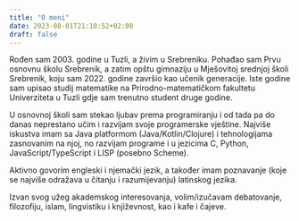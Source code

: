 ```yaml
---
title: "O meni"
date: 2023-08-01T21:10:52+02:00
draft: false
---
```


Rođen sam 2003. godine u Tuzli, a živim u Srebreniku. Pohađao sam Prvu osnovnu školu Srebrenik, a zatim opštu
gimnaziju u Mješovitoj srednjoj školi Srebrenik, koju sam 2022. godine završio kao učenik generacije. 
Iste godine sam upisao studij matematike na Prirodno-matematičkom fakultetu Univerziteta u Tuzli gdje sam
trenutno student druge godine.

U osnovnoj školi sam stekao ljubav prema programiranju i od tada pa do danas neprestano učim i razvijam svoje
programerske vještine. Najviše iskustva imam sa Java platformom (Java/Kotlin/Clojure) i tehnologijama zasnovanim
na njoj, no razvijam programe i u jezicima C, Python, JavaScript/TypeScript i LISP (posebno Scheme).

Aktivno govorim engleski i njemački jezik, a također imam poznavanje (koje se najviše odražava u čitanju i razumijevanju)
latinskog jezika.

Izvan svog užeg akademskog interesovanja, volim/izučavam debatovanje, filozofiju, islam, lingvistiku i književnost, kao i
kafe i čajeve.

